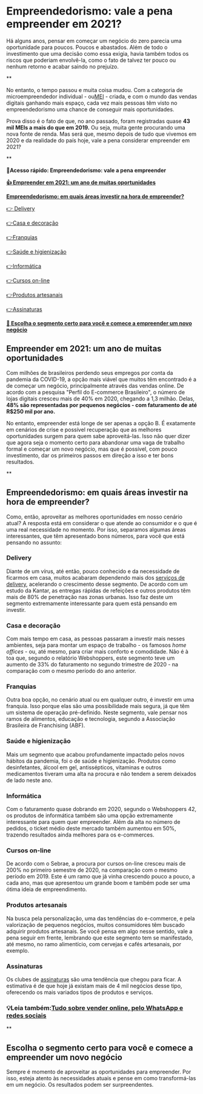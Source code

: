 # Empreendedorismo: vale a pena empreender em 2021?

Há alguns anos, pensar em começar um negócio do zero parecia uma oportunidade para poucos. Poucos e abastados. Além de todo o investimento que uma decisão como essa exigia, havia também todos os riscos que poderiam envolvê-la, como o fato de talvez ter pouco ou nenhum retorno e acabar saindo no prejuízo.

**

No entanto, o tempo passou e muita coisa mudou. Com a categoria de microempreendedor individual - ou[MEI](https://meubolso.mercadopago.com.br/6-beneficios-de-se-formalizar-como-mei) - criada, e com o mundo das vendas digitais ganhando mais espaço, cada vez mais pessoas têm visto no empreendedorismo uma chance de conseguir mais oportunidades.

Prova disso é o fato de que, no ano passado, foram registradas quase **43 mil MEIs a mais do que em 2019.** Ou seja, muita gente procurando uma nova fonte de renda. Mas será que, mesmo depois de tudo que vivemos em 2020 e da realidade do país hoje, vale a pena considerar empreender em 2021?

**

**💙Acesso rápido: Empreendedorismo: vale a pena empreender**

**[👍 Empreender em 2021: um ano de muitas oportunidades](#A)**

**[Empreendedorismo: em quais áreas investir na hora de empreender?](#B)**

[👉 Delivery](#C)

[](#D)[👉](#C)[Casa e decoração](#D)

[](#E)[👉](#C)[Franquias](#E)

[](#F)[👉](#C)[Saúde e higienização](#F)

[](#G)[👉](#C)[Informática](#G)

[](#H)[👉](#C)[Cursos on-line](#H)

[](#I)[👉](#C)[Produtos artesanais](#I)

[](#J)[👉](#C)[Assinaturas](#J)

**[💙 Escolha o segmento certo para você e comece a empreender um novo negócio](#K)**

[](#)
## Empreender em 2021: um ano de muitas oportunidades

Com milhões de brasileiros perdendo seus empregos por conta da pandemia da COVID-19, a opção mais viável que muitos têm encontrado é a de começar um negócio, principalmente através das vendas online. De acordo com a pesquisa "Perfil do E-commerce Brasileiro", o número de lojas digitais cresceu mais de 40% em 2020, chegando a 1,3 milhão. Delas, **48% são representadas por pequenos negócios - com faturamento de até R$250 mil por ano.**

No entanto, empreender está longe de ser apenas a opção B. É exatamente em cenários de crise e possível recuperação que as melhores oportunidades surgem para quem sabe aproveitá-las. Isso não quer dizer que agora seja o momento certo para abandonar uma vaga de trabalho formal e começar um novo negócio, mas que é possível, com pouco investimento, dar os primeiros passos em direção a isso e ter bons resultados.

**

[](#)
## Empreendedorismo: em quais áreas investir na hora de empreender?

Como, então, aproveitar as melhores oportunidades em nosso cenário atual? A resposta está em considerar o que atende ao consumidor e o que é uma real necessidade no momento. Por isso, separamos algumas áreas interessantes, que têm apresentado bons números, para você que está pensando no assunto:

[](#)
### Delivery

Diante de um vírus, até então, pouco conhecido e da necessidade de ficarmos em casa, muitos acabaram dependendo mais dos [serviços de delivery](https://meubolso.mercadopago.com.br/servi%C3%A7o-de-delivery), acelerando o crescimento desse segmento. De acordo com um estudo da Kantar, as entregas rápidas de refeições e outros produtos têm mais de 80% de penetração nas zonas urbanas. Isso faz deste um segmento extremamente interessante para quem está pensando em investir.

[](#)
### Casa e decoração

Com mais tempo em casa, as pessoas passaram a investir mais nesses ambientes, seja para montar um espaço de trabalho - os famosos *home offices* - ou, até mesmo, para criar mais conforto e comodidade. Não é à toa que, segundo o relatório Webshoppers, este segmento teve um aumento de 33% do faturamento no segundo trimestre de 2020 - na comparação com o mesmo período do ano anterior.

[](#)
### Franquias

Outra boa opção, no cenário atual ou em qualquer outro, é investir em uma franquia. Isso porque elas são uma possibilidade mais segura, já que têm um sistema de operação pré-definido. Neste segmento, vale pensar nos ramos de alimentos, educação e tecnologia, segundo a Associação Brasileira de Franchising (ABF).

[](#)
### Saúde e higienização

Mais um segmento que acabou profundamente impactado pelos novos hábitos da pandemia, foi o de saúde e higienização. Produtos como desinfetantes, álcool em gel, antissépticos, vitaminas e outros medicamentos tiveram uma alta na procura e não tendem a serem deixados de lado neste ano.

[](#)
### Informática

Com o faturamento quase dobrando em 2020, segundo o Webshoppers 42, os produtos de informática também são uma opção extremamente interessante para quem quer empreender. Além da alta no número de pedidos, o ticket médio deste mercado também aumentou em 50%, trazendo resultados ainda melhores para os e-commerces.

[](#)
### Cursos on-line

De acordo com o Sebrae, a procura por cursos on-line cresceu mais de 200% no primeiro semestre de 2020, na comparação com o mesmo período em 2019. Este é um ramo que já vinha crescendo pouco a pouco, a cada ano, mas que apresentou um grande boom e também pode ser uma ótima ideia de empreendimento.

[](#)
### Produtos artesanais

Na busca pela personalização, uma das tendências do e-commerce, e pela valorização de pequenos negócios, muitos consumidores têm buscado adquirir produtos artesanais. Se você pensa em algo nesse sentido, vale a pena seguir em frente, lembrando que este segmento tem se manifestado, até mesmo, no ramo alimentício, com cervejas e cafés artesanais, por exemplo.

[](#)
### Assinaturas

Os clubes de [assinaturas](https://conteudo.mercadopago.com.br/e-book-assinaturas-digitais-descubra-o-pagamento-recorrente) são uma tendência que chegou para ficar. A estimativa é de que hoje já existam mais de 4 mil negócios desse tipo, oferecendo os mais variados tipos de produtos e serviços.

### 💡Leia também:[Tudo sobre vender online, pelo WhatsApp e redes sociais](https://empreendedores.mercadopago.com.br/tudo-sobre-vender-online-pelo-whatsapp-e-redes-sociais)

**

[](#)
## Escolha o segmento certo para você e comece a empreender um novo negócio

Sempre é momento de aproveitar as oportunidades para empreender. Por isso, esteja atento às necessidades atuais e pense em como transformá-las em um negócio. Os resultados podem ser surpreendentes.